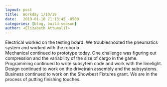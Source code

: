```yaml
---
layout: post
title:  Workday 1/10/19
date:   2019-01-10 21:13:45 -0500
categories: [blog, build-season]
author: <Elizabeth Attumalil>
---
```

Electrical worked on the testing board. We troubleshooted the pneumatics system and worked with the roborio.  
Mechanical continued to prototype today. One challenge was figuring out compression and the variability of the size of cargo in the game.  
Programming continued to write subsytem code and work with the limelight.  
Design continued to work on the drivetrain assembly and the subsystems.  
Business continued to work on the Showbest Fixtures grant. We are in the process of putting finishing touches.
